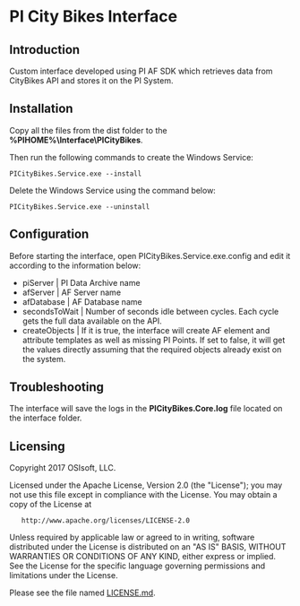 PI City Bikes Interface
===

## Introduction
Custom interface developed using PI AF SDK which retrieves data from CityBikes API and stores it on the PI System.

## Installation

Copy all the files from the dist folder to the **%PIHOME%\Interface\PICityBikes**. 

Then run the following commands to create the Windows Service:

```
PICityBikes.Service.exe --install
```
Delete the Windows Service using the command below:

```
PICityBikes.Service.exe --uninstall
```

## Configuration

Before starting the interface, open PICityBikes.Service.exe.config and edit it according to the information below:

- piServer | PI Data Archive name
- afServer | AF Server name
- afDatabase | AF Database name
- secondsToWait | Number of seconds idle between cycles. Each cycle gets the full data available on the API.
- createObjects | If it is true, the interface will create AF element and attribute templates as well as missing PI Points. If set to false, it will get the values directly assuming that the required objects already exist on the system.

## Troubleshooting

The interface will save the logs in the **PICityBikes.Core.log** file located on the interface folder.


## Licensing
Copyright 2017 OSIsoft, LLC.

   Licensed under the Apache License, Version 2.0 (the "License");
   you may not use this file except in compliance with the License.
   You may obtain a copy of the License at

       http://www.apache.org/licenses/LICENSE-2.0

   Unless required by applicable law or agreed to in writing, software
   distributed under the License is distributed on an "AS IS" BASIS,
   WITHOUT WARRANTIES OR CONDITIONS OF ANY KIND, either express or implied.
   See the License for the specific language governing permissions and
   limitations under the License.
   
Please see the file named [LICENSE.md](LICENSE.md).

